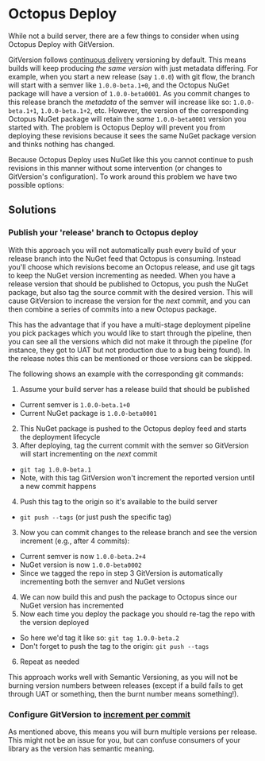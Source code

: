# Octopus Deploy
While not a build server, there are a few things to consider when using Octopus Deploy with GitVersion.

 GitVersion follows [continuous delivery](../../reference/continuous-delivery.md) versioning by default. This means builds will keep producing *the same version* with just metadata differing. For example, when you start a new release (say `1.0.0`) with git flow, the branch will start with a semver like `1.0.0-beta.1+0`, and the Octopus NuGet package will have a version of `1.0.0-beta0001`. As you commit changes to this release branch the *metadata* of the semver will increase like so: `1.0.0-beta.1+1`, `1.0.0-beta.1+2`, etc. However, the version of the corresponding Octopus NuGet package will retain the *same* `1.0.0-beta0001` version you started with. The problem is Octopus Deploy will prevent you from deploying these revisions because it sees the same NuGet package version and thinks nothing has changed.

Because Octopus Deploy uses NuGet like this you cannot continue to push revisions in this manner without some intervention (or changes to GitVersion's configuration). To work around this problem we have two possible options:

## Solutions
### Publish your 'release' branch to Octopus deploy
With this approach you will not automatically push every build of your release branch into the NuGet feed that Octopus is consuming. Instead you'll choose which revisions become an Octopus release, and use git tags to keep the NuGet version incrementing as needed. When you have a release version that should be published to Octopus, you push the NuGet package, but also tag the source commit with the desired version. This will cause GitVersion to increase the version for the *next* commit, and you can then combine a series of commits into a new Octopus package.

This has the advantage that if you have a multi-stage deployment pipeline you pick packages which you would like to start through the pipeline, then you can see all the versions which did not make it through the pipeline (for instance, they got to UAT but not production due to a bug being found). In the release notes this can be mentioned or those versions can be skipped.

The following shows an example with the corresponding git commands:

1. Assume your build server has a release build that should be published
  - Current semver is `1.0.0-beta.1+0`
  - Current NuGet package is `1.0.0-beta0001`
2. This NuGet package is pushed to the Octopus deploy feed and starts the deployment lifecycle
3. After deploying, tag the current commit with the semver so GitVersion will start incrementing on the *next* commit
  - `git tag 1.0.0-beta.1`
  - Note, with this tag GitVersion won't increment the reported version until a new commit happens
4. Push this tag to the origin so it's available to the build server
  - `git push --tags` (or just push the specific tag)
3. Now you can commit changes to the release branch and see the version increment (e.g., after 4 commits):
  - Current semver is now `1.0.0-beta.2+4`
  - NuGet version is now `1.0.0-beta0002`
  - Since we tagged the repo in step 3 GitVersion is automatically incrementing both the semver and NuGet versions
4. We can now build this and push the package to Octopus since our NuGet version has incremented
5. Now each time you deploy the package you should re-tag the repo with the version deployed
  - So here we'd tag it like so: `git tag 1.0.0-beta.2`
  - Don't forget to push the tag to the origin: `git push --tags`
6. Repeat as needed

This approach works well with Semantic Versioning, as you will not be burning version numbers between releases (except if a build fails to get through UAT or something, then the burnt number means something!).

### Configure GitVersion to [increment per commit](../incrementing-per-commit.md)
As mentioned above, this means you will burn multiple versions per release. This might not be an issue for you, but can confuse consumers of your library as the version has semantic meaning.